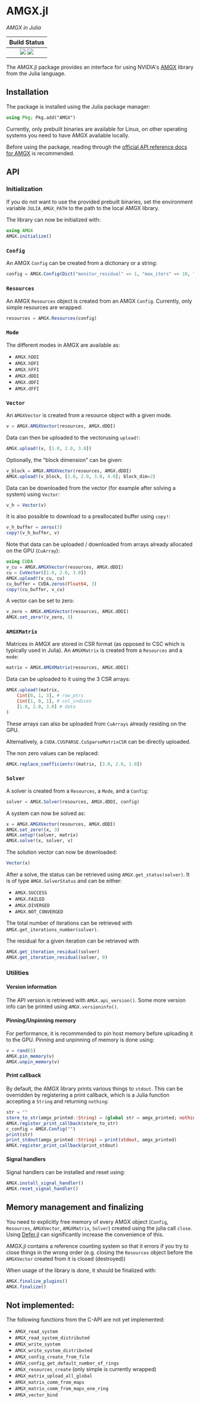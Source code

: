 # AMGX.jl

*AMGX in Julia*

| **Build Status**                                                    |
|:-------------------------------------------------------------------:|
| [![][buildkite-img]][buildkite-url] [![][codecov-img]][codecov-url] |

The AMGX.jl package provides an interface for using NVIDIA's [AMGX](https://github.com/NVIDIA/AMGX) library from the Julia language.

[buildkite-img]: https://badge.buildkite.com/ce21dc6bf28e053c02c8c726ea0c65cc981a22ec2934e01e56.svg?branch=master
[buildkite-url]: https://buildkite.com/julialang/amgx-dot-jl

[codecov-img]: https://codecov.io/gh/JuliaGPU/AMGX.jl/branch/master/graph/badge.svg
[codecov-url]: https://codecov.io/gh/JuliaGPU/AMGX.jl

## Installation

The package is installed using the Julia package manager:

```julia
using Pkg; Pkg.add("AMGX")
```

Currently, only prebuilt binaries are available for Linux, on other operating systems you need to have AMGX available
locally.

Before using the package, reading through the [official API reference docs for
AMGX](https://github.com/NVIDIA/AMGX/blob/main/doc/AMGX_Reference.pdf) is recommended.


## API


### Initialization

If you do not want to use the provided prebuilt binaries, set the environment variable `JULIA_AMGX_PATH` to the path to the local AMGX library.

The library can now be initialized with:

```julia
using AMGX
AMGX.initialize()
```

### `Config`

An AMGX `Config` can be created from a dictionary or a string:

```julia
config = AMGX.Config(Dict("monitor_residual" => 1, "max_iters" => 10, "store_res_history" => 1));
```

### `Resources`

An AMGX `Resources` object is created from an AMGX `Config`. Currently, only simple resources are wrapped:

```julia
resources = AMGX.Resources(config)
```

### `Mode`

The different modes in AMGX are available as:

- `AMGX.hDDI`
- `AMGX.hDFI`
- `AMGX.hFFI`
- `AMGX.dDDI`
- `AMGX.dDFI`
- `AMGX.dFFI`


### `Vector`

An `AMGXVector` is created from a resource object with a given mode.

```julia
v = AMGX.AMGXVector(resources, AMGX.dDDI)
```

Data can then be uploaded to the vectorusing `upload!`:

```julia
AMGX.upload!(v, [1.0, 2.0, 3.0])
```

Optionally, the "block dimension" can be given:

```julia
v_block = AMGX.AMGXVector(resources, AMGX.dDDI)
AMGX.upload!(v_block, [1.0, 2.0, 3.0, 4.0]; block_dim=2)
```

Data can be downloaded from the vector (for example after solving a system) using `Vector`:

```julia
v_h = Vector(v)
```

It is also possible to download to a preallocated buffer using `copy!`:

```julia
v_h_buffer = zeros(3)
copy!(v_h_buffer, v)
```

Note that data can be uploaded / downloaded from arrays already allocated on the GPU (`CuArray`):

```julia
using CUDA
v_cu = AMGX.AMGXVector(resources, AMGX.dDDI)
cu = CuVector([1.0, 2.0, 3.0])
AMGX.upload!(v_cu, cu)
cu_buffer = CUDA.zeros(Float64, 3)
copy!(cu_buffer, v_cu)
```

A vector can be set to zero:

```julia
v_zero = AMGX.AMGXVector(resources, AMGX.dDDI)
AMGX.set_zero!(v_zero, 5)
```


### `AMGXMatrix`

Matrices in AMGX are stored in CSR format (as opposed to CSC which is typically used in Julia).
An `AMGXMatrix` is created from a `Resources` and a `mode`:

```julia
matrix = AMGX.AMGXMatrix(resources, AMGX.dDDI)
```

Data can be uploaded to it using the 3 CSR arrays:

```julia
AMGX.upload!(matrix, 
    Cint[0, 1, 3], # row_ptrs
    Cint[1, 0, 1], # col_indices
    [1.0, 2.0, 3.0] # data
)
```

These arrays can also be uploaded from `CuArrays` already residing on the GPU.

Alternatively, a `CUDA.CUSPARSE.CuSparseMatrixCSR` can be directly uploaded.

The non zero values can be replaced:

```julia
AMGX.replace_coefficients!(matrix, [3.0, 2.0, 1.0])
```

### `Solver`

A solver is created from a `Resources`, a `Mode`, and a `Config`:

```julia
solver = AMGX.Solver(resources, AMGX.dDDI, config)
```

A system can now be solved as:

```julia
x = AMGX.AMGXVector(resources, AMGX.dDDI)
AMGX.set_zero!(x, 3)
AMGX.setup!(solver, matrix)
AMGX.solve!(x, solver, v)
```

The solution vector can now be downloaded:

```julia
Vector(x)
```

After a solve, the status can be retrieved using `AMGX.get_status(solver)`. It is of type `AMGX.SolverStatus` and can be either:

- `AMGX.SUCCESS`
- `AMGX.FAILED`
- `AMGX.DIVERGED`
- `AMGX.NOT_CONVERGED`

The total number of iterations can be retrieved with `AMGX.get_iterations_number(solver)`.

The residual for a given iteration can be retrieved with

```julia
AMGX.get_iteration_residual(solver)
AMGX.get_iteration_residual(solver, 0)
```

### Utilities

#### Version information

The API version is retrieved with `AMGX.api_version()`.
Some more version info can be printed using `AMGX.versioninfo()`.

#### Pinning/Unpinning memory

For performance, it is recommended to pin host memory before uploading it to the GPU. Pinning and unpinning of memory is done using:

```julia
v = rand(5)
AMGX.pin_memory(v)
AMGX.unpin_memory(v)
``` 

#### Print callback

By default, the AMGX library prints various things to `stdout`. This can be overridden by registering a print callback, which is a Julia function accepting a `String` and returning `nothing`:

```julia
str = ""
store_to_str(amgx_printed::String) = (global str = amgx_printed; nothing)
AMGX.register_print_callback(store_to_str)
c_config = AMGX.Config("")
print(str)
print_stdout(amgx_printed::String) = print(stdout, amgx_printed)
AMGX.register_print_callback(print_stdout)
```


#### Signal handlers

Signal handlers can be installed and reset using:

```julia
AMGX.install_signal_handler()
AMGX.reset_signal_handler()
``` 

## Memory management and finalizing

You need to explicitly free memory of every AMGX object (`Config`, `Resources`, `AMGXVector`, `AMGXMatrix`, `Solver`) created using the julia call
`close`.
Using [Defer.jl](https://github.com/adambrewster/Defer.jl) can significantly
increase the convenience of this.

AMGX.jl contains a reference counting system so that it errors if you try to close things in the wrong order (e.g. closing the `Resources` object before the `AMGXVector` created from it is closed (destroyed))

When usage of the library is done, it should be finalized with:

```jl
AMGX.finalize_plugins()
AMGX.finalize()
```


## Not implemented:

The following functions from the C-API are not yet implemented:

- `AMGX_read_system`
- `AMGX_read_system_distributed`
- `AMGX_write_system`
- `AMGX_write_system_distributed`
- `AMGX_config_create_from_file`
- `AMGX_config_get_default_number_of_rings`
- `AMGX_resources_create` (only simple is currently wrapped)
- `AMGX_matrix_upload_all_global`
- `AMGX_matrix_comm_from_maps`
- `AMGX_matrix_comm_from_maps_one_ring`
- `AMGX_vector_bind`

